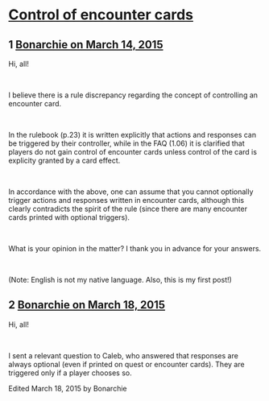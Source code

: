 # [Control of encounter cards](https://community.fantasyflightgames.com/topic/137863-control-of-encounter-cards/)

## 1 [Bonarchie on March 14, 2015](https://community.fantasyflightgames.com/topic/137863-control-of-encounter-cards/?do=findComment&comment=1489816)

Hi, all!

 

I believe there is a rule discrepancy regarding the concept of controlling an encounter card.

 

In the rulebook (p.23) it is written explicitly that actions and responses can be triggered by their controller, while in the FAQ (1.06) it is clarified that players do not gain control of encounter cards unless control of the card is explicity granted by a card effect.

 

In accordance with the above, one can assume that you cannot optionally trigger actions and responses written in encounter cards, although this clearly contradicts the spirit of the rule (since there are many encounter cards printed with optional triggers).

 

What is your opinion in the matter? I thank you in advance for your answers.

 

(Note: English is not my native language. Also, this is my first post!)

## 2 [Bonarchie on March 18, 2015](https://community.fantasyflightgames.com/topic/137863-control-of-encounter-cards/?do=findComment&comment=1495391)

Hi, all!

 

I sent a relevant question to Caleb, who answered that responses are always optional (even if printed on quest or encounter cards). They are triggered only if a player chooses so.

Edited March 18, 2015 by Bonarchie

